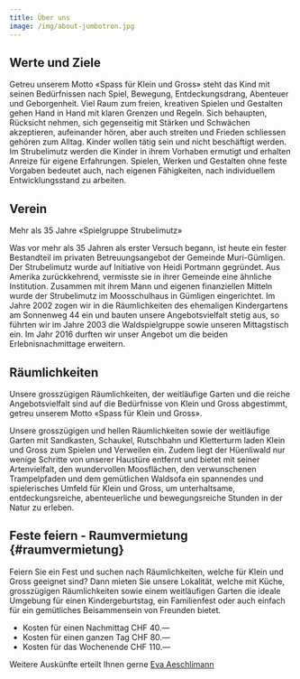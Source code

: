 ```yaml
---
title: Über uns
image: /img/about-jumbotron.jpg
---
```


## Werte und Ziele

Getreu unserem Motto «Spass für Klein und Gross» steht das Kind mit seinen
Bedürfnissen nach Spiel, Bewegung, Entdeckungsdrang, Abenteuer und
Geborgenheit. Viel Raum zum freien, kreativen Spielen und Gestalten gehen Hand in
Hand mit klaren Grenzen und Regeln. Sich behaupten, Rücksicht nehmen, sich
gegenseitig mit Stärken und Schwächen akzeptieren, aufeinander hören, aber auch
streiten und Frieden schliessen gehören zum Alltag.
Kinder wollen tätig sein und nicht beschäftigt werden. Im Strubelimutz werden die
Kinder in ihrem Vorhaben ermutigt und erhalten Anreize für eigene Erfahrungen.
Spielen, Werken und Gestalten ohne feste Vorgaben bedeutet auch, nach eigenen
Fähigkeiten, nach individuellem Entwicklungsstand zu arbeiten.

## Verein

Mehr als 35 Jahre «Spielgruppe Strubelimutz»

Was vor mehr als 35 Jahren als erster Versuch begann, ist heute ein fester
Bestandteil im privaten Betreuungsangebot der Gemeinde Muri-Gümligen.
Der Strubelimutz wurde auf Initiative von Heidi Portmann gegründet. Aus Amerika
zurückkehrend, vermisste sie in ihrer Gemeinde eine ähnliche Institution. Zusammen
mit ihrem Mann und eigenen finanziellen Mitteln wurde der Strubelimutz im
Moosschulhaus in Gümligen eingerichtet.
Im Jahre 2002 zogen wir in die Räumlichkeiten des ehemaligen Kindergartens am
Sonnenweg 44 ein und bauten unsere Angebotsvielfalt stetig aus, so führten wir im
Jahre 2003 die Waldspielgruppe sowie unseren Mittagstisch ein. Im Jahr 2016
durften wir unser Angebot um die beiden Erlebnisnachmittage erweitern.

## Räumlichkeiten

Unsere grosszügigen Räumlichkeiten, der weitläufige Garten und die reiche
Angebotsvielfalt sind auf die Bedürfnisse von Klein und Gross abgestimmt,
getreu unserem Motto «Spass für Klein und Gross».

Unsere grosszügigen und hellen Räumlichkeiten sowie der weitläufige Garten mit
Sandkasten, Schaukel, Rutschbahn und Kletterturm laden Klein und Gross zum
Spielen und Verweilen ein. Zudem liegt der Hüenliwald nur wenige Schritte von
unserer Haustüre entfernt und bietet mit seiner Artenvielfalt, den wundervollen
Moosflächen, den verwunschenen Trampelpfaden und dem gemütlichen Waldsofa
ein spannendes und spielerisches Umfeld für Klein und Gross, um unterhaltsame,
entdeckungsreiche, abenteuerliche und bewegungsreiche Stunden in der Natur zu
erleben.

## Feste feiern - Raumvermietung {#raumvermietung}

Feiern Sie ein Fest und suchen nach Räumlichkeiten, welche für Klein und Gross
geeignet sind? Dann mieten Sie unsere Lokalität, welche mit Küche, grosszügigen
Räumlichkeiten sowie einem weitläufigen Garten die ideale Umgebung für einen
Kindergeburtstag, ein Familienfest oder auch einfach für ein gemütliches
Beisammensein von Freunden bietet.

- Kosten für einen Nachmittag CHF 40.—
- Kosten für einen ganzen Tag CHF 80.—
- Kosten für das Wochenende CHF 110.—

Weitere Auskünfte erteilt Ihnen gerne <a href="/contact">Eva Aeschlimann</a>
